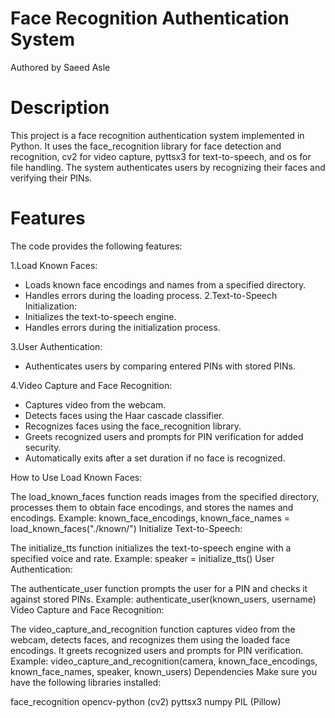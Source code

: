 # Face Recognition Authentication System

  Authored by Saeed Asle

# Description

This project is a face recognition authentication system implemented in Python.
It uses the face_recognition library for face detection and recognition, cv2 for video capture, pyttsx3 for text-to-speech, and os for file handling.
The system authenticates users by recognizing their faces and verifying their PINs.

# Features

The code provides the following features:


1.Load Known Faces:
  * Loads known face encodings and names from a specified directory.
  * Handles errors during the loading process.
2.Text-to-Speech Initialization:
  * Initializes the text-to-speech engine.
  * Handles errors during the initialization process.
    
3.User Authentication:
  * Authenticates users by comparing entered PINs with stored PINs.
    
4.Video Capture and Face Recognition:
  * Captures video from the webcam.
  * Detects faces using the Haar cascade classifier.
  * Recognizes faces using the face_recognition library.
  * Greets recognized users and prompts for PIN verification for added security.
  * Automatically exits after a set duration if no face is recognized.
    
How to Use
Load Known Faces:

The load_known_faces function reads images from the specified directory, processes them to obtain face encodings, and stores the names and encodings.
Example: known_face_encodings, known_face_names = load_known_faces("./known/")
Initialize Text-to-Speech:

The initialize_tts function initializes the text-to-speech engine with a specified voice and rate.
Example: speaker = initialize_tts()
User Authentication:

The authenticate_user function prompts the user for a PIN and checks it against stored PINs.
Example: authenticate_user(known_users, username)
Video Capture and Face Recognition:

The video_capture_and_recognition function captures video from the webcam, detects faces, and recognizes them using the loaded face encodings.
It greets recognized users and prompts for PIN verification.
Example: video_capture_and_recognition(camera, known_face_encodings, known_face_names, speaker, known_users)
Dependencies
Make sure you have the following libraries installed:

face_recognition
opencv-python (cv2)
pyttsx3
numpy
PIL (Pillow)
